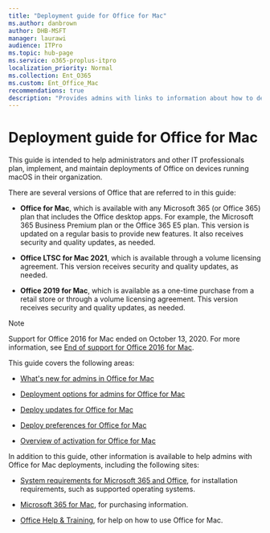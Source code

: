 ```yaml
---
title: "Deployment guide for Office for Mac"
ms.author: danbrown
author: DHB-MSFT
manager: laurawi
audience: ITPro
ms.topic: hub-page
ms.service: o365-proplus-itpro
localization_priority: Normal
ms.collection: Ent_O365
ms.custom: Ent_Office_Mac
recommendations: true
description: "Provides admins with links to information about how to deploy Office for Mac to users in their organization"
---
```


# Deployment guide for Office for Mac

This guide is intended to help administrators and other IT professionals plan, implement, and maintain deployments of Office on devices running macOS in their organization.

There are several versions of Office that are referred to in this guide:
- **Office for Mac**, which is available with any Microsoft 365 (or Office 365) plan that includes the Office desktop apps. For example, the Microsoft 365 Business Premium plan or the Office 365 E5 plan. This version is updated on a regular basis to provide new features. It also receives security and quality updates, as needed.

- **Office LTSC for Mac 2021**, which is available through a volume licensing agreement. This version receives security and quality updates, as needed.

- **Office 2019 for Mac**, which is available as a one-time purchase from a retail store or through a volume licensing agreement. This version receives security and quality updates, as needed.

> [!NOTE]
> Support for Office 2016 for Mac ended on October 13, 2020. For more information, see [End of support for Office 2016 for Mac](https://support.microsoft.com/office/e944a907-bbc8-4be5-918d-a514068d0056).

 
  
This guide covers the following areas:
  
- [What's new for admins in Office for Mac](what-s-new-for-admins-in-office-for-mac.md)

- [Deployment options for admins for Office for Mac](deployment-options-for-office-for-mac.md)

- [Deploy updates for Office for Mac](deploy-updates-for-office-for-mac.md)

- [Deploy preferences for Office for Mac](deploy-preferences-for-office-for-mac.md)

- [Overview of activation for Office for Mac](overview-of-activation-for-office-for-mac.md)

In addition to this guide, other information is available to help admins with Office for Mac deployments, including the following sites:
  
- [System requirements for Microsoft 365 and Office](https://www.microsoft.com/microsoft-365/microsoft-365-and-office-resources), for installation requirements, such as supported operating systems.

- [Microsoft 365 for Mac](https://www.microsoft.com/microsoft-365/mac/microsoft-365-for-mac), for purchasing information.

- [Office Help & Training](https://support.microsoft.com/office), for help on how to use Office for Mac.
